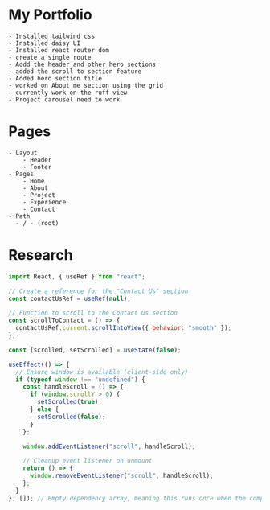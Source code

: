 # My Portfolio

    - Installed tailwind css
    - Installed daisy UI
    - Installed react router dom
    - create a single route
    - Addd the header and other hero sections
    - added the scroll to section feature
    - Added hero section title
    - worked on About me section using the grid
    - currently work on the ruff view
    - Project carousel need to work

# Pages

    - Layout
        - Header
        - Footer
    - Pages
        - Home
        - About
        - Project
        - Experience
        - Contact
    - Path
      - / - (root)

# Research

```javascript
import React, { useRef } from "react";

// Create a reference for the "Contact Us" section
const contactUsRef = useRef(null);

// Function to scroll to the Contact Us section
const scrollToContact = () => {
  contactUsRef.current.scrollIntoView({ behavior: "smooth" });
};

const [scrolled, setScrolled] = useState(false);

useEffect(() => {
  // Ensure window is available (client-side only)
  if (typeof window !== "undefined") {
    const handleScroll = () => {
      if (window.scrollY > 0) {
        setScrolled(true);
      } else {
        setScrolled(false);
      }
    };

    window.addEventListener("scroll", handleScroll);

    // Cleanup event listener on unmount
    return () => {
      window.removeEventListener("scroll", handleScroll);
    };
  }
}, []); // Empty dependency array, meaning this runs once when the component mounts
```
